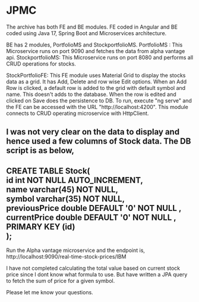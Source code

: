 # JPMC
The archive has both FE and BE modules. FE coded in Angular and BE coded using Java 17, Spring Boot and Microservices architecture.

BE has 2 modules, PortfolioMS and StockportfolioMS.
PortfolioMS : This Microservice runs on port 9090 and fetches the data from alpha vantage api.
StockportfolioMS: This Microservice runs on port 8080 and performs all CRUD operations for stocks.

StockPortfolioFE: This FE module uses Material Grid to display the stocks data as a grid. It has Add, Delete and row wise Edit options. When an Add Row is clicked, a default row is added to the grid with default symbol and name. This doesn't adds to the database. When the row is edited and clicked on Save does the persistence to DB. To run, execute "ng serve" and the FE can be accessed with the URL "http://localhost:4200". This module connects to CRUD operating microservice with HttpClient.

I was not very clear on the data to display and hence used a few columns of Stock data. The DB script is as below,
-----------------------------------
 CREATE TABLE Stock(  
    id int NOT NULL AUTO_INCREMENT,  
    name varchar(45) NOT NULL,  
    symbol varchar(35) NOT NULL,  
    previousPrice double DEFAULT '0' NOT NULL ,
    currentPrice double DEFAULT '0' NOT NULL ,
    PRIMARY KEY (id)  
);
---------------------------------------
Run the Alpha vantage microservice and the endpoint is,
http://localhost:9090/real-time-stock-prices/IBM

I have not completed calculating the total value based on current stock price since I dont know what formula to use. But have written a JPA query to fetch the sum of price for a given symbol.

Please let me know your questions.
